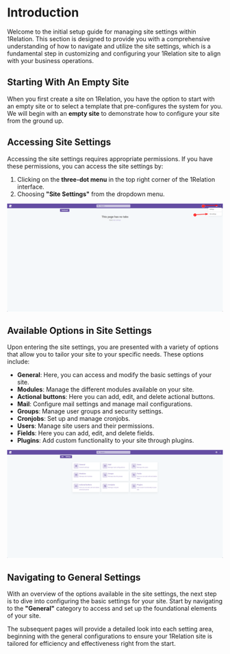 # Introduction

Welcome to the initial setup guide for managing site settings within 1Relation. This section is designed to provide you with a comprehensive understanding of how to navigate and utilize the site settings, which is a fundamental step in customizing and configuring your 1Relation site to align with your business operations.

## Starting With An Empty Site

When you first create a site on 1Relation, you have the option to start with an empty site or to select a template that pre-configures the system for you. We will begin with an **empty site** to demonstrate how to configure your site from the ground up.

## Accessing Site Settings

Accessing the site settings requires appropriate permissions. If you have these permissions, you can access the site settings by:

1. Clicking on the **three-dot menu** in the top right corner of the 1Relation interface.
2. Choosing **"Site Settings"** from the dropdown menu.

![Accessing Site Settings](site-settings-open-menu.png)

## Available Options in Site Settings

Upon entering the site settings, you are presented with a variety of options that allow you to tailor your site to your specific needs. These options include:

- **General**: Here, you can access and modify the basic settings of your site.
- **Modules**: Manage the different modules available on your site.
- **Actional buttons**: Here you can add, edit, and delete actional buttons.
- **Mail**: Configure mail settings and manage mail configurations.
- **Groups**: Manage user groups and security settings.
- **Cronjobs**: Set up and manage cronjobs.
- **Users**: Manage site users and their permissions.
- **Fields**: Here you can add, edit, and delete fields.
- **Plugins**: Add custom functionality to your site through plugins.

![Site Settings Overview](site-settings-all-menus.png)

## Navigating to General Settings

With an overview of the options available in the site settings, the next step is to dive into configuring the basic settings for your site. Start by navigating to the **"General"** category to access and set up the foundational elements of your site.

The subsequent pages will provide a detailed look into each setting area, beginning with the general configurations to ensure your 1Relation site is tailored for efficiency and effectiveness right from the start.